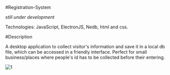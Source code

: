 #Registration-System

*still under development*

Technologies: JavaScript, ElectronJS, Nedb, html and css.

#Description

A desktop application to collect visitor's information and save it in a local db file, which can be accessed in a friendly interface.
Perfect for small business/places where people's id has to be collected before their entering.



![1](https://user-images.githubusercontent.com/99507279/210362494-e68ac5c3-1958-46eb-9d15-71d6d4fe1d53.PNG)
